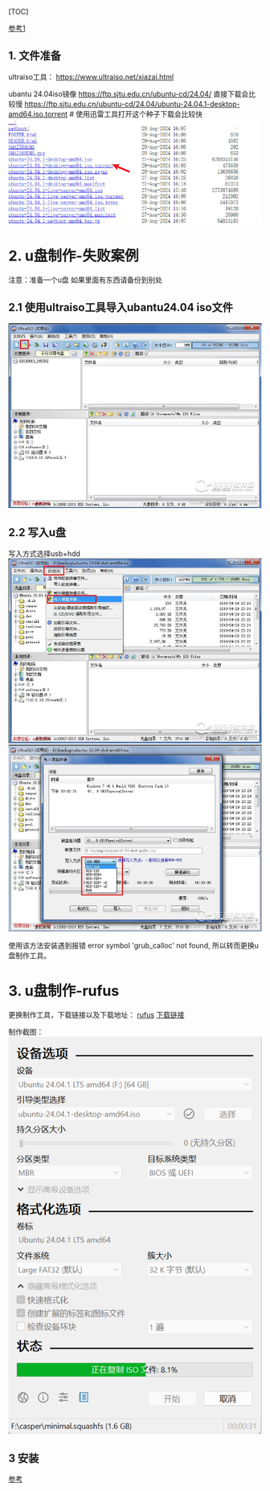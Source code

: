 [TOC]

[参考1](https://blog.csdn.net/weixin_43822395/article/details/123889195)

## 1. 文件准备

ultraiso工具：
https://www.ultraiso.net/xiazai.html

ubantu 24.04iso镜像
https://ftp.sjtu.edu.cn/ubuntu-cd/24.04/  直接下载会比较慢
https://ftp.sjtu.edu.cn/ubuntu-cd/24.04/ubuntu-24.04.1-desktop-amd64.iso.torrent  # 使用迅雷工具打开这个种子下载会比较快
![](image/Snipaste_2024-09-21_16-30-00.jpg)



# 2. u盘制作-失败案例
注意：准备一个u盘 如果里面有东西请备份到别处

## 2.1 使用ultraiso工具导入ubantu24.04 iso文件
![读入iso](image/a3e7a2a55f000b46579e526679767847.png)

## 2.2 写入u盘
写入方式选择usb+hdd
![写入硬盘](image/9ddd147006d3d224398be6935e21c74f.png)
![写入](image/4fd80167daa68718259f94027da332bf.png)

使用该方法安装遇到报错 error symbol 'grub_calloc' not found, 所以转而更换u盘制作工具。


# 3. u盘制作-rufus
更换制作工具，下载链接以及下载地址：
[rufus](http://rufus.ie/zh/)
[下载链接](https://github.com/pbatard/rufus/releases/download/v4.5/rufus-4.5.exe)

制作截图：
![截图](image/20240923003315.png)


## 3 安装
[参考](https://www.php.cn/faq/775798.html)